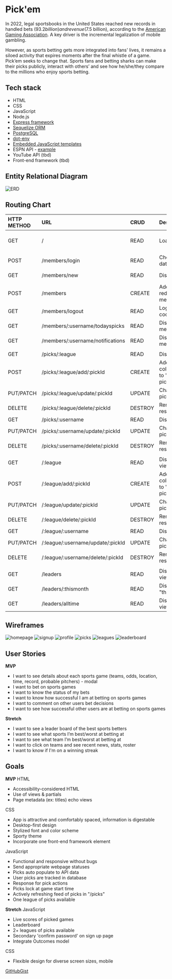 # Pick'em

In 2022, legal sportsbooks in the United States reached new records in handled bets ($93.2 billion) and revenue ($7.5 billion), according to the [American Gaming Association](https://www.americangaming.org/new/2022-commercial-gaming-revenue-tops-60b-breaking-annual-record-for-second-consecutive-year/). A key driver is the incremental legalization of mobile gambling. 

However, as sports betting gets more integrated into fans' lives, it remains a siloed activity that expires moments after the final whistle of a game. Pick’em seeks to change that. Sports fans and betting sharks can make their picks publicly, interact with others’ and see how he/she/they compare to the millions who enjoy sports betting.
## Tech stack
* HTML
* CSS
* JavaScript
* Node.js
* [Express framework](https://www.npmjs.com/package/express)
* [Sequelize ORM](https://www.npmjs.com/package/sequelize)
* [PostgreSQL](https://www.npmjs.com/package/postgres)
* [dot-env](https://www.npmjs.com/package/dot-env)
* [Embedded JavaScript templates](https://www.npmjs.com/package/ejs)
* ESPN API - [example](http://site.api.espn.com/apis/site/v2/sports/baseball/mlb/scoreboard)
* YouTube API (tbd)
* Front-end framework (tbd)
## Entity Relational Diagram
![ERD](./erd/PickEm-erd-v02.png)
## Routing Chart
| HTTP METHOD | URL                               | CRUD    | Description                                                                                         | View                |     |     |     |
|:----------- |:--------------------------------- |:------- |:--------------------------------------------------------------------------------------------------- |:------------------- | --- | --- | --- |
| GET         | /                                 | READ    | Load homepage with login form                                                                       | Home / Member login |     |     |     |
|             |                                   |         |                                                                                                     |                     |     |     |     |
| POST        | /members/login                    | READ    | Checks user credentials against database                                                            |                     |     |     |     |
| GET         | /members/new                      | READ    | Display signup form                                                                                 | Member signup form  |     |     |     |
| POST        | /members                          | CREATE  | Add member to database, redirect to members/:username/todayspicks                                   |                     |     |     |     |
| GET         | /members/logout                   | READ    | Logout member by clearing cookies, redirect to homepage                                             |                     |     |     |     |
| GET         | /members/:username/todayspicks    | READ    | Display member data with member's "today's picks"                                                   | Profile             |     |     |     |
| GET         | /members/:username/notifications  | READ    | Display member data with member's "notifications"                                                   |                     |     |     |     |
|             |                                   |         |                                                                                                     |                     |     |     |     |
| GET         | /picks/:league                    | READ    | Display feed of real-time picks                                                                     | Picks               |     |     |     |
| POST        | /picks/:league/add/:pickId        | CREATE  | Adds pick to database, change color of logo & switch "PICK'EM" to "CANCEL PICK", redirect to picks/ |                     |     |     |     |
| PUT/PATCH   | /picks/:league/update/:pickId     | UPDATE  | Changes teamSelect of existing pickId, redirect to picks/                                           |                     |     |     |     |
| DELETE      | /picks/:league/delete/:pickId     | DESTROY | Removes pick from database, resets color of both picks                                              |                     |     |     |     |
| GET         | /picks/:username                  | READ    | Display feed of real-time picks                                                                     |                     |     |     |     |
| PUT/PATCH   | /picks/:username/update/:pickId   | UPDATE  | Changes teamSelect of existing pickId, redirect to picks/                                           |                     |     |     |     |
| DELETE      | /picks/:username/delete/:pickId   | DESTROY | Removes pick from database, resets color of both picks                                              |                     |     |     |     |
|             |                                   |         |                                                                                                     |                     |     |     |     |
| GET         | /:league                          | READ    | Display pick options from league view                                                               | League              |     |     |     |
| POST        | /:league/add/:pickId              | CREATE  | Adds pick to database, change color of logo & switch "PICK'EM" to "CANCEL PICK", redirect to picks/ |                     |     |     |     |
| PUT/PATCH   | /:league/update/:pickId           | UPDATE  | Changes teamSelect of existing pickId, redirect to picks/                                           |                     |     |     |     |
| DELETE      | /:league/delete/:pickId           | DESTROY | Removes pick from database, resets color of both picks                                              |                     |     |     |     |
| GET         | /:league/:username                | READ    | Display feed of real-time picks                                                                     |                     |     |     |     |
| PUT/PATCH   | /:league/:username/update/:pickId | UPDATE  | Changes teamSelect of existing pickId, redirect to picks/                                           |                     |     |     |     |
| DELETE      | /:league/:username/delete/:pickId | DESTROY | Removes pick from database, resets color of both picks                                              |                     |     |     |     |
|             |                                   |         |                                                                                                     |                     |     |     |     |
| GET         | /leaders                      | READ    | Displays leaderboard, default view is "yesterday"                                                   | Leaderboard         |     |     |     |
| GET         | /leaders/:thismonth           | READ    | Displays leaderboard, view is "this month"                                                          |                     |     |     |     |
| GET         | /leaders/alltime              | READ    | Displays leaderboard, default view is "all time"                                                    |                     |     |     |     |

## Wireframes
![homepage](wireframes/Pickem-homepage.png)
![signup](wireframes/Pickem-signup.png)
![profile](wireframes/Pickem-profile.png)
![picks](wireframes/Pickem-picks.png)
![leagues](wireframes/Pickem-leagues.png)
![leaderboard](wireframes/Pickem-leaderboard.png)

## User Stories
**MVP**
- I want to see details about each sports game (teams, odds, location, time, record, probable pitchers) - modal
- I want to bet on sports games
- I want to know the status of my bets
- I want to know how successful I am at betting on sports games
- I want to comment on other users bet decisions
- I want to see how successful other users are at betting on sports games

**Stretch**
- I want to see a leader board of the best sports betters
- I want to see what sports I’m best/worst at betting at
- I want to see what team I’m best/worst at betting at
- I want to click on teams and see recent news, stats, roster
- I want to know if I'm on a winning streak

## Goals
**MVP**
HTML 
* Accessibility-considered HTML
* Use of views & partials
* Page metadata (ex: titles) echo views

CSS
* App is attractive and comfortably spaced, information is digestable
* Desktop-first design
* Stylized font and color scheme 
* Sporty theme
* Incorporate one front-end framework element

JavaScript
* Functional and responsive without bugs
* Send appropriate webpage statuses
* Picks auto populate to API data
* User picks are tracked in database 
* Response for pick actions
* Picks lock at game start time
* Actively refreshing feed of picks in "/picks"
* One league of picks available

**Stretch**
JavaScript
* Live scores of picked games
* Leaderboard 
* 2+ leagues of picks available
* Secondary 'confirm password' on sign up page
* Integrate Outcomes model

CSS
* Flexible design for diverse screen sizes, mobile



[GitHubGist](https://gist.github.com/andrewbantly/86869292a2862c58a2c910217f06d0fe)